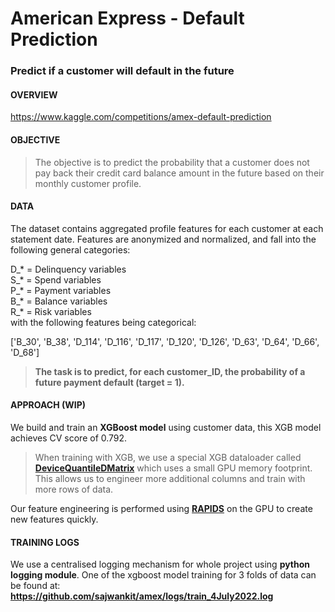 # American Express - Default Prediction 
### Predict if a customer will default in the future

#### OVERVIEW
https://www.kaggle.com/competitions/amex-default-prediction
  
  
#### OBJECTIVE
> The objective is to predict the probability that a customer does not pay back their credit card balance amount in the future based on their monthly customer profile.  
  
  
#### DATA
The dataset contains aggregated profile features for each customer at each statement date. Features are anonymized and normalized, and fall into the following general categories:  
  
D_* = Delinquency variables  
S_* = Spend variables  
P_* = Payment variables  
B_* = Balance variables  
R_* = Risk variables  
with the following features being categorical:  
  
['B_30', 'B_38', 'D_114', 'D_116', 'D_117', 'D_120', 'D_126', 'D_63', 'D_64', 'D_66', 'D_68']  
  
> **The task is to predict, for each customer_ID, the probability of a future payment default (target = 1).**  
 
#### APPROACH (WIP)
We build and train an **XGBoost model** using customer data, this XGB model achieves CV score of 0.792.

> When training with XGB, we use a special XGB dataloader called **[DeviceQuantileDMatrix](https://xgboost.readthedocs.io/en/latest/python/examples/quantile_data_iterator.html "DeviceQuantileDMatrix")** which uses a small GPU memory footprint. This allows us to engineer more additional columns and train with more rows of data.

Our feature engineering is performed using **[RAPIDS](https://rapids.ai/ "RAPIDS")** on the GPU to create new features quickly.  

#### TRAINING LOGS
We use a centralised logging mechanism for whole project using **python logging module**. One of the xgboost model training for 3 folds of data can be found at:  
**https://github.com/sajwankit/amex/logs/train_4July2022.log**
